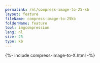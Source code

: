 ```yaml
---
permalink: /nl/compress-image-to-25-kb
layout: feature
fileName: compress-image-to-25kb
folderName: feature
tool: imgcompression
lang: nl
size: 25
type: kb
---
```


{%- include compress-image-to-X.html -%}
